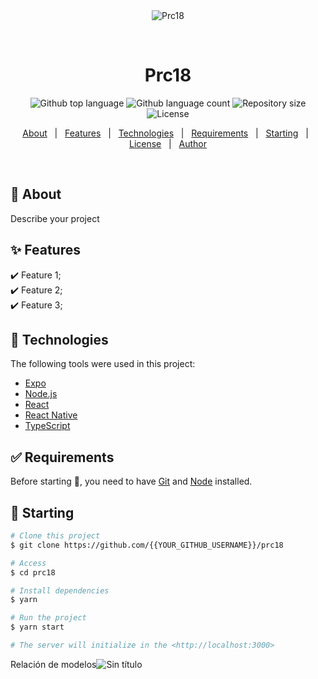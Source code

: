 <div align="center" id="top"> 
  <img src="./.github/app.gif" alt="Prc18" />

  &#xa0;

  <!-- <a href="https://prc18.netlify.app">Demo</a> -->
</div>

<h1 align="center">Prc18</h1>

<p align="center">
  <img alt="Github top language" src="https://img.shields.io/github/languages/top/{{YOUR_GITHUB_USERNAME}}/prc18?color=56BEB8">

  <img alt="Github language count" src="https://img.shields.io/github/languages/count/{{YOUR_GITHUB_USERNAME}}/prc18?color=56BEB8">

  <img alt="Repository size" src="https://img.shields.io/github/repo-size/{{YOUR_GITHUB_USERNAME}}/prc18?color=56BEB8">

  <img alt="License" src="https://img.shields.io/github/license/{{YOUR_GITHUB_USERNAME}}/prc18?color=56BEB8">

  <!-- <img alt="Github issues" src="https://img.shields.io/github/issues/{{YOUR_GITHUB_USERNAME}}/prc18?color=56BEB8" /> -->

  <!-- <img alt="Github forks" src="https://img.shields.io/github/forks/{{YOUR_GITHUB_USERNAME}}/prc18?color=56BEB8" /> -->

  <!-- <img alt="Github stars" src="https://img.shields.io/github/stars/{{YOUR_GITHUB_USERNAME}}/prc18?color=56BEB8" /> -->
</p>

<!-- Status -->

<!-- <h4 align="center"> 
	🚧  Prc18 🚀 Under construction...  🚧
</h4> 

<hr> -->

<p align="center">
  <a href="#dart-about">About</a> &#xa0; | &#xa0; 
  <a href="#sparkles-features">Features</a> &#xa0; | &#xa0;
  <a href="#rocket-technologies">Technologies</a> &#xa0; | &#xa0;
  <a href="#white_check_mark-requirements">Requirements</a> &#xa0; | &#xa0;
  <a href="#checkered_flag-starting">Starting</a> &#xa0; | &#xa0;
  <a href="#memo-license">License</a> &#xa0; | &#xa0;
  <a href="https://github.com/{{YOUR_GITHUB_USERNAME}}" target="_blank">Author</a>
</p>

<br>

## :dart: About ##

Describe your project

## :sparkles: Features ##

:heavy_check_mark: Feature 1;\
:heavy_check_mark: Feature 2;\
:heavy_check_mark: Feature 3;

## :rocket: Technologies ##

The following tools were used in this project:

- [Expo](https://expo.io/)
- [Node.js](https://nodejs.org/en/)
- [React](https://pt-br.reactjs.org/)
- [React Native](https://reactnative.dev/)
- [TypeScript](https://www.typescriptlang.org/)

## :white_check_mark: Requirements ##

Before starting :checkered_flag:, you need to have [Git](https://git-scm.com) and [Node](https://nodejs.org/en/) installed.

## :checkered_flag: Starting ##

```bash
# Clone this project
$ git clone https://github.com/{{YOUR_GITHUB_USERNAME}}/prc18

# Access
$ cd prc18

# Install dependencies
$ yarn

# Run the project
$ yarn start

# The server will initialize in the <http://localhost:3000>
```

Relación de modelos![Sin título](https://user-images.githubusercontent.com/114058695/204235795-c17d4a5e-68b0-4268-906c-15018652e5c1.png)
